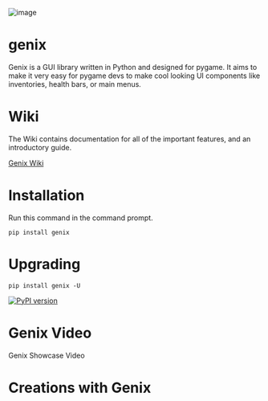 ![image](https://user-images.githubusercontent.com/46400863/88863507-075b1080-d1d1-11ea-9b06-480b054ce1d3.png)

# genix
Genix is a GUI library written in Python and designed for pygame.  It aims to make it very easy for pygame devs to make cool looking UI components like inventories, health bars, or main menus.

# Wiki

The Wiki contains documentation for all of the important features, and an introductory guide.

[Genix Wiki](https://github.com/thealec1/genix/wiki/01.-Home)

# Installation

Run this command in the command prompt.

```
pip install genix
```
# Upgrading

```
pip install genix -U
```

[![PyPI version](https://badge.fury.io/py/genix.svg)](https://badge.fury.io/py/genix)

# Genix Video

Genix Showcase Video

# Creations with Genix
